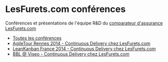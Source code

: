 # LesFurets.com conférences

Conférences et présentations de l'équipe R&D du [comparateur d'assurance LesFurets.com](https://www.lesfurets.com)

- [Toutes les conférences](https://lesfurets.github.io/lesfurets-conferences/)
- [AgileTour Rennes 2014 - Continuous Delivery chez LesFurets.com](https://lesfurets.github.io/lesfurets-conferences/continuous-delivery-agile-tour-rennes-2014.html)
- [LeanKanban France 2014 - Continuous Delivery chez LesFurets.com](https://lesfurets.github.io/lesfurets-conferences/continuous-delivery-lean-kanban-france-2014.html)
- [BBL @ Viseo - Continuous Delivery chez LesFurets.com](https://lesfurets.github.io/lesfurets-conferences/continuous-delivery-BBL-viseo.html)